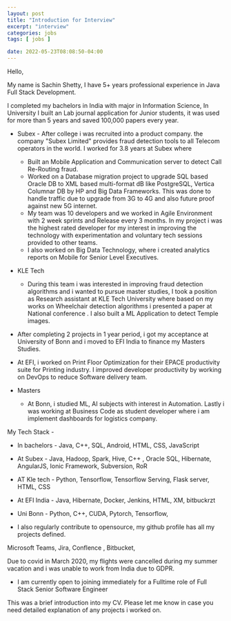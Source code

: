 ```yaml
---
layout: post
title: "Introduction for Interview"
excerpt: "interview"
categories: jobs
tags: [ jobs ]

date: 2022-05-23T08:08:50-04:00
---
```


Hello,

My name is Sachin Shetty, I have 5+ years professional experience in Java Full Stack Development.

I completed my bachelors in India with major in Information Science, In University I built an Lab journal application for Junior students, it was used for more than 5 years and saved 100,000 papers every year.
* Subex - After college i was recruited into a product company. the company "Subex Limited" provides fraud detection tools to all Telecom operators in the world. I worked for 3.8 years at Subex where
  * Built an Mobile Application and Communication server to detect Call Re-Routing fraud.
  * Worked on a Database migration project to upgrade SQL based Oracle DB to XML based multi-format dB like PostgreSQL, Vertica Columnar DB by HP and Big Data Frameworks. This was done to handle traffic
    due to upgrade from 3G to 4G and also future proof against new 5G internet.
  * My team was 10 developers and we worked in Agile Environment with 2 week sprints and Release every 3 months. In my project i was the highest rated developer for my interest in improving the
    technology with experimentation and voluntary tech sessions provided to other teams.
  * I also worked on Big Data Technology, where i created analytics reports on Mobile for Senior Level Executives.

* KLE Tech
  * During this team i was interested in improving  fraud detection algorithms and i wanted to pursue master studies, I took a position as Research assistant at KLE Tech University where based on my works
on Wheelchair detection algorithms i presented a paper at National conference . I also built a ML Application to detect Temple images.

* After completing 2 projects in 1 year period, i got my acceptance at University of Bonn and i moved to EFI India to finance my Masters Studies.
* At EFI, i worked on Print Floor Optimization for their EPACE productivity suite for Printing industry. I improved developer productivity by working on DevOps to reduce Software delivery team.
* Masters
  * At Bonn, i studied ML, AI subjects with interest in Automation. Lastly i was working at Business Code as student developer where i am implement dashboards for logistics company.

My Tech Stack -
* In bachelors -    Java, C++, SQL, Android, HTML, CSS, JavaScript

* At Subex - Java, Hadoop, Spark, Hive, C++ , Oracle SQL, Hibernate, AngularJS, Ionic Framework, Subversion, RoR

* AT Kle tech - Python, Tensorflow, Tensorflow Serving, Flask server, HTML, CSS

* At EFI India - Java, Hibernate, Docker, Jenkins, HTML, XM, bitbuckrzt

* Uni Bonn - Python, C++, CUDA, Pytorch, Tensorflow,

* I also regularly contribute to opensource,    my github profile has all my projects defined.

Microsoft Teams, Jira, Conflence , Bitbucket, 

Due to covid in March 2020, my flights were cancelled during my summer vacation and i was unable to work from India due to GDPR.

* I am currently open to joining immediately for a Fulltime role of Full Stack Senior Software Engineer

This was a brief introduction into my CV. Please let me know in case you need detailed explanation of any projects i worked on.
